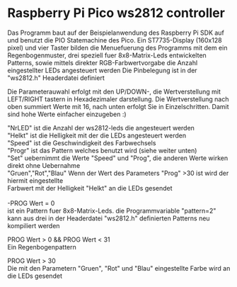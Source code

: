 # Raspberry Pi Pico ws2812 controller
Das Programm baut auf der Beispielanwendung des Raspberry Pi SDK auf und benutzt die
PIO Statemachine des Pico. Ein ST7735-Display (160x128 pixel)
und vier Taster bilden die Menuefuerung des Programms mit dem ein Regenbogenmuster,
drei speziell fuer 8x8-Matrix-Leds entwickelten Patterns, sowie mittels direkter
RGB-Farbwertvorgabe die Anzahl eingestellter LEDs angesteuert werden
Die Pinbelegung ist in der "ws2812.h" Headerdatei definiert

Die Parameterauwahl erfolgt mit den UP/DOWN-, die Wertverstellung mit LEFT/RIGHT tastern
in Hexadezimaler darstellung. Die Wertverstellung nach oben summiert Werte mit 16, nach unten
erfolgt Sie in Einzelschritten. Damit sind hohe Werte einfacher einzugeben :)

"NrLED" ist die Anzahl der ws2812-leds die angesteuert werden\
"Helkt" ist die Helligkeit mit der die LEDs angesteuert werden\
"Speed" ist die Geschwindigkeit des Farbwechsels\
"Progr" ist das Pattern welches benutzt wird (siehe weiter unten)\
"Set"	uebernimmt die Werte "Speed" und "Prog", die anderen Werte wirken direkt ohne Uebernahme\
"Gruen","Rot","Blau" Wenn der Wert des Parameters "Prog" >30 ist wird der hiermit eingestellte\
Farbwert mit der Helligkeit "Helkt" an die LEDs gesendet\
\
-PROG Wert = 0\
ist ein Pattern fuer 8x8-Matrix-Leds. die Programmvariable "pattern=2" kann aus drei in der
Headerdatei "ws2812.h" definierten Patterns neu kompiliert werden

PROG Wert > 0 && PROG Wert < 31\
Ein Regenbogenpattern

PROG Wert > 30\
Die mit den Parametern "Gruen", "Rot" und "Blau" eingestellte Farbe wird an die LEDs gesendet
